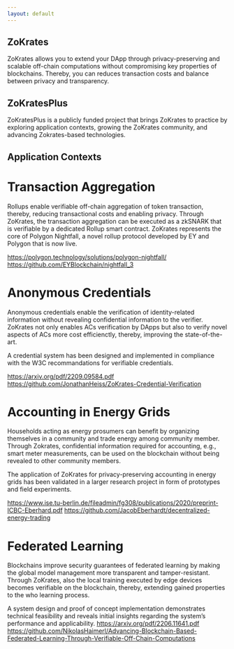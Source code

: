 ```yaml
---
layout: default
---
```



## ZoKrates
ZoKrates allows you to extend your DApp through privacy-preserving and scalable off-chain computations without compromising key properties of blockchains. Thereby, you can reduces transaction costs and balance between privacy and transparency. 

## ZoKratesPlus
ZoKratesPlus is a publicly funded project that brings ZoKrates to practice by exploring application contexts, growing the ZoKrates community, and advancing Zokrates-based technologies. 


## Application Contexts

# Transaction Aggregation
Rollups enable verifiable off-chain aggregation of token transaction, thereby, reducing transactional costs and enabling privacy.
Through ZoKrates, the transaction aggregation can be executed as a zkSNARK that is verifiable by a dedicated Rollup smart contract.
ZoKrates represents the core of Polygon Nightfall, a novel rollup protocol developed by EY and Polygon that is now live.

https://polygon.technology/solutions/polygon-nightfall/ 
https://github.com/EYBlockchain/nightfall_3 

# Anonymous Credentials
Anonymous credentials enable the verification of identity-related information without revealing confidential information to the verifier.
ZoKrates not only enables ACs verification by DApps but also to verify novel aspects of ACs more cost efficienctly, thereby, improving the state-of-the-art.

A credential system has been designed and implemented in compliance with the W3C recommandations for verifiable credentials.

https://arxiv.org/pdf/2209.09584.pdf 
https://github.com/JonathanHeiss/ZoKrates-Credential-Verification 

# Accounting in Energy Grids
Households acting as energy prosumers can benefit by organizing themselves in a community and trade energy among community member.
Through Zokrates, confidential information required for accounting, e.g., smart meter measurements, can be used on the blockchain without being revealed to other community members.

The application of ZoKrates for privacy-preserving accounting in energy grids has been validated in a larger research project in form of prototypes and field experiments. 

https://www.ise.tu-berlin.de/fileadmin/fg308/publications/2020/preprint-ICBC-Eberhard.pdf 
https://github.com/JacobEberhardt/decentralized-energy-trading 

# Federated Learning
Blockchains improve security guarantees of federated learning by making the global model management more transparent and tamper-resistant.
Through ZoKrates, also the local training executed by edge devices becomes verifiable on the blockchain, thereby, extending gained properties to the who learning process.

A system design and proof of concept implementation demonstrates technical feasibility and reveals initial insights regarding the system’s performance and applicability. 
https://arxiv.org/pdf/2206.11641.pdf 
https://github.com/NikolasHaimerl/Advancing-Blockchain-Based-Federated-Learning-Through-Verifiable-Off-Chain-Computations 


<!---
### [Studies](./studies.html)

### [Community](./community.html)

### [Best practices](./best_practices.html)

### [Viable business models](./business_models.html)

### [Concrete applications](./applications.html)
 
### [Accompanying SW development](./sw_development.html)

---!>